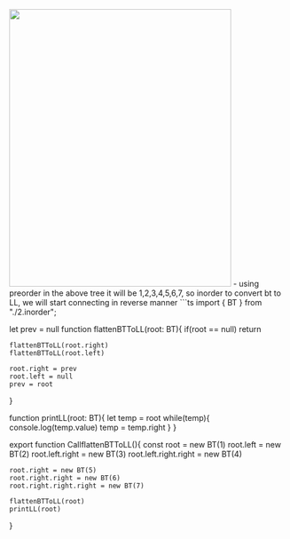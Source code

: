 <img width=400 height=500 src="https://github.com/user-attachments/assets/08d7d532-041e-4253-9a34-b274a9e34dc8">
- using preorder in the above tree it will be 1,2,3,4,5,6,7, so inorder to convert bt to LL, we will start connecting in reverse manner
```ts
import { BT } from "./2.inorder";

let prev = null
function flattenBTToLL(root: BT){
    if(root == null) return 

    flattenBTToLL(root.right)
    flattenBTToLL(root.left)

    root.right = prev
    root.left = null
    prev = root
}

function printLL(root: BT){
    let temp = root
    while(temp){
        console.log(temp.value)
        temp = temp.right
    }
}

export function CallflattenBTToLL(){
    const root = new BT(1)
    root.left = new BT(2)
    root.left.right = new BT(3)
    root.left.right.right = new BT(4)

    root.right = new BT(5)
    root.right.right = new BT(6)
    root.right.right.right = new BT(7)

    flattenBTToLL(root)
    printLL(root)
}
```


